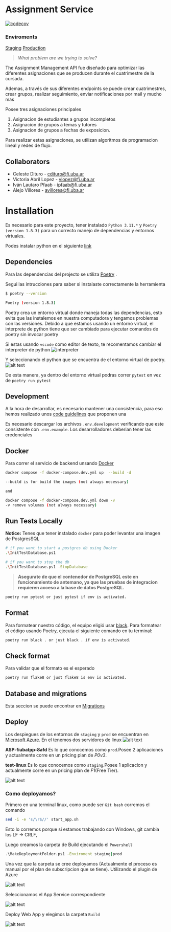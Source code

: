 # Assignment Service

[![codecov](https://codecov.io/gh/trabajo-profesional-fiuba/assignment-service/graph/badge.svg?token=88MT80VD78)](https://codecov.io/gh/trabajo-profesional-fiuba/assignment-service)

### Enviroments

[Staging](https://tpp-g4-fiuba.azurewebsites.net/api/docs)
[Production](https://staging-api-tpp.azurewebsites.net/api/docs)

> _What problem are we trying to solve?_

The Assignment Management API fue diseñado para optimizar las diferentes asignaciones que se producen 
durante el cuatrimestre de la cursada.

Ademas, a través de sus diferentes endpoints se puede crear cuatrimestres, crear grupos, realizar seguimiento,
enviar notificaciones por mail y mucho mas

Posee tres asignaciones principales

1. Asignacion de estudiantes a grupos incompletos
2. Asignacion de grupos a temas y tutores
3. Asignacion de grupos a fechas de exposicion.

Para realizar estas asignaciones, se utilizan algoritmos de programacion lineal y redes de flujo.

## Collaborators
- Celeste Dituro       - cdituro@fi.uba.ar
- Victoria Abril Lopez - vlopez@fi.uba.ar
- Iván Lautaro Pfaab   - ipfaab@fi.uba.ar
- Alejo Villores       - avillores@fi.uba.ar

# Installation 

Es necesario para este proyecto, tener instalado ``Python 3.11.*`` y ``Poetry (version 1.8.3)`` para un correcto manejo de dependencias y entornos virtuales.

Podes instalar python en el siguiente [link](https://www.python.org/downloads/release/python-3110/)

## Dependencies

Para las dependencias del projecto se utiliza [Poetry](https://python-poetry.org/) . 

Segui las intrucciones para saber si instalaste correctamente la herramienta

```bash
$ poetry --version

Poetry (version 1.8.3)
```
Poetry crea un entorno virtual donde maneja todas las dependencias, esto evita que las instalemos en nuestra computadora y tengamos problemas con las versiones. Debido a que estamos usando un entorno virtual, el interprete de python tiene que ser cambiado para ejecutar comandos de poetry sin invocar poetry

Si estas usando `vscode` como editor de texto, te recomentamos cambiar el interpreter de python
![interpreter](docs/interpreter.png)

Y seleccionando el python que se encuentra de el entorno virtual de poetry.
![alt text](docs/python11.png)


De esta manera, ya dentro del entorno virtual podras correr `pytest` en vez de `poetry run pytest`

## Development

A la hora de desarrollar, es necesario mantener una consistencia, para eso hemos realizado unos [code guidelines](https://github.com/trabajo-profesional-fiuba/.github/blob/main/profile/code_guidelines.md) que proponen una 

Es necesario descargar los archivos `.env.development` verificando que este consistente con `.env.example`. Los desarrolladores deberian tener las credenciales

## Docker

Para correr el servicio de backend unsando [Docker](https://docs.docker.com/)

```bash
docker compose -f docker-compose.dev.yml up  --build -d

--build is for build the images (not always necessary)

and 

docker compose -f docker-compose.dev.yml down -v
-v remove volumes (not always necessary)
```

## Run Tests Locally

**Notice:** Tenes que tener instalado `docker` para poder levantar una imagen de PostgresSQL

```bash
# if you want to start a postgres db using Docker
.\InitTestDatabase.ps1

# if you want to stop the db
.\InitTestDatabase.ps1 -StopDatabase
```

> **Asegurate de que el contenedor de PostgreSQL este en funcionamiento de antemano, ya que las pruebas de integracion requieren acceso a la base de datos PostgreSQL.**

```bash
poetry run pytest or just pytest if env is activated.
```

## Format

Para formatear nuestro código, el equipo eligió usar [black](https://black.readthedocs.io/en/stable/index.html). 
Para formatear el código usando Poetry, ejecuta el siguiente comando en tu terminal:

```bash
poetry run black . or just black . if env is activated.
```

## Check format

Para validar que el formato es el esperado
```bash
poetry run flake8 or just flake8 is env is activated.
```

## Database and migrations

Esta seccion se puede encontrar en [Migrations](https://github.com/trabajo-profesional-fiuba/assignment-service/blob/main/alembic/README.md)

## Deploy

Los despiegues de los entornos de `staging` y `prod` se encuentran en [Microsoft Azure](https://portal.azure.com/#home). En el tenemos dos servidores de linux
![alt text](docs/servers.png)

**ASP-fiubatpp-8afd** Es lo que conocemos como ``prod``.Posee 2 aplicaciones y actualmente corre en un pricing plan de *P0v3*.

**test-linux** Es lo que conocemos como ``staging``.Posee 1 aplicacion y actualmente corre en un pricing plan de *F1*(Free Tier).

![alt text](docs/appservices.png)

### Como deployamos?

Primero en una terminal linux, como puede ser ``Git bash`` corremos el comando 
```bash
sed -i -e 's/\r$//' start_app.sh
```
Esto lo corremos porque si estamos trabajando con Windows, git cambia los LF -> CRLF,

Luego creamos la carpeta de Build ejecutando el ``Powershell``
```cmd
.\MakeDeploymentFolder.ps1 -Enviroment staging|prod
```

Una vez que la carpeta se cree deployamos (Actualmente el proceso es manual por el plan de subscripcion que se tiene). Utilizando el plugin de Azure 

![alt text](docs/image.png)

Seleccionamos el App Service correspondiente

![alt text](docs/image-1.png)

Deploy Web App y elegimos la carpeta ``Build``

![alt text](docs/image-2.png)
